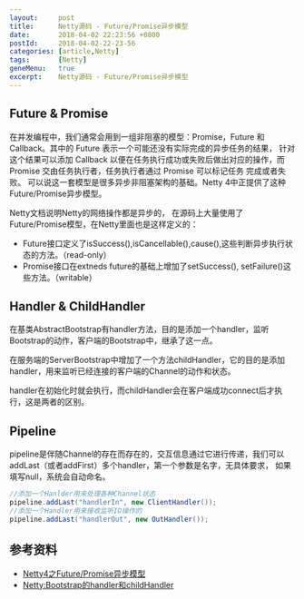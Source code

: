 ```yaml
---
layout:     post
title:      Netty源码 - Future/Promise异步模型
date:       2018-04-02 22:23:56 +0800
postId:     2018-04-02-22-23-56
categories: [article,Netty]
tags:       [Netty]
geneMenu:   true
excerpt:    Netty源码 - Future/Promise异步模型
---
```


## Future & Promise

在并发编程中，我们通常会用到一组非阻塞的模型：Promise，Future 和 Callback。其中的 Future 表示一个可能还没有实际完成的异步任务的结果，
针对这个结果可以添加 Callback 以便在任务执行成功或失败后做出对应的操作，而 Promise 交由任务执行者，任务执行者通过 Promise 可以标记任务
完成或者失败。 可以说这一套模型是很多异步非阻塞架构的基础。Netty 4中正提供了这种Future/Promise异步模型。

Netty文档说明Netty的网络操作都是异步的， 在源码上大量使用了Future/Promise模型，在Netty里面也是这样定义的：
* Future接口定义了isSuccess(),isCancellable(),cause(),这些判断异步执行状态的方法。（read-only）
* Promise接口在extneds future的基础上增加了setSuccess(), setFailure()这些方法。（writable）

## Handler & ChildHandler

在基类AbstractBootstrap有handler方法，目的是添加一个handler，监听Bootstrap的动作，客户端的Bootstrap中，继承了这一点。

在服务端的ServerBootstrap中增加了一个方法childHandler，它的目的是添加handler，用来监听已经连接的客户端的Channel的动作和状态。

handler在初始化时就会执行，而childHandler会在客户端成功connect后才执行，这是两者的区别。

## Pipeline

pipeline是伴随Channel的存在而存在的，交互信息通过它进行传递，我们可以addLast（或者addFirst）多个handler，第一个参数是名字，无具体要求，
如果填写null，系统会自动命名。

```java
//添加一个Hanlder用来处理各种Channel状态  
pipeline.addLast("handlerIn", new ClientHandler());  
//添加一个Handler用来接收监听IO操作的  
pipeline.addLast("handlerOut", new OutHandler());  
```


## 参考资料

* [Netty4之Future/Promise异步模型](https://blog.csdn.net/kobejayandy/article/details/47778359)
* [Netty:Bootstrap的handler和childHandler](https://blog.csdn.net/bdmh/article/details/49927787)
